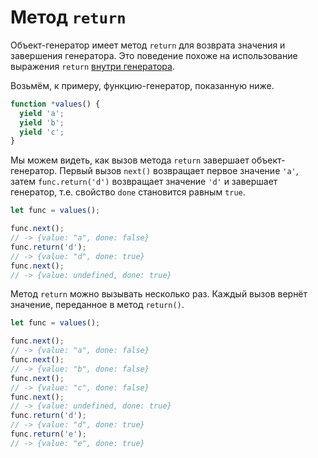 # Метод `return`

Объект-генератор имеет метод `return` для возврата значения и завершения генератора. Это поведение похоже на использование выражения `return` [внутри генератора](#return-in-generators).

Возьмём, к примеру, функцию-генератор, показанную ниже.

```js
function *values() {
  yield 'a';
  yield 'b';
  yield 'c';
}
```

Мы можем видеть, как вызов метода `return` завершает объект-генератор. Первый вызов `next()` возвращает первое значение `'a'`, затем `func.return('d')` возвращает значение `'d'` и завершает генератор, т.е. свойство `done` становится равным `true`.

```js
let func = values();

func.next();
// -> {value: "a", done: false}
func.return('d');
// -> {value: "d", done: true}
func.next();
// -> {value: undefined, done: true}
```

Метод `return` можно вызывать несколько раз. Каждый вызов вернёт значение, переданное в метод `return()`.

```js
let func = values();

func.next();
// -> {value: "a", done: false}
func.next();
// -> {value: "b", done: false}
func.next();
// -> {value: "c", done: false}
func.next();
// -> {value: undefined, done: true}
func.return('d');
// -> {value: "d", done: true}
func.return('e');
// -> {value: "e", done: true}
```
